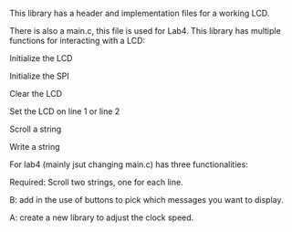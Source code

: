 This library has a header and implementation files for a working LCD.

There is also a main.c, this file is used for Lab4.
This library has multiple functions for interacting with a LCD:

Initialize the LCD

Initialize the SPI

Clear the LCD

Set the LCD on line 1 or line 2

Scroll a string

Write a string

For lab4 (mainly jsut changing main.c) has three functionalities:

Required: Scroll two strings, one for each line.

B: add in the use of buttons to pick which messages you want to display.

A: create a new library to adjust the clock speed.
